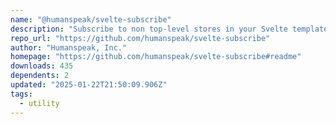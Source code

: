 ```yaml
---
name: "@humanspeak/svelte-subscribe"
description: "Subscribe to non top-level stores in your Svelte templates"
repo_url: "https://github.com/humanspeak/svelte-subscribe"
author: "Humanspeak, Inc."
homepage: "https://github.com/humanspeak/svelte-subscribe#readme"
downloads: 435
dependents: 2
updated: "2025-01-22T21:50:09.906Z"
tags: 
  - utility
---
```

